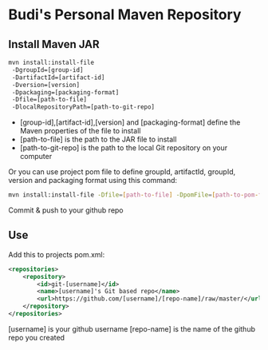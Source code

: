 # Budi's Personal Maven Repository

## Install Maven JAR
```bash
mvn install:install-file
 -DgroupId=[group-id]
 -DartifactId=[artifact-id]
 -Dversion=[version]
 -Dpackaging=[packaging-format]
 -Dfile=[path-to-file]
 -DlocalRepositoryPath=[path-to-git-repo]
```

* [group-id],[artifact-id],[version] and [packaging-format] define the Maven properties of the file to install
* [path-to-file] is the path to the JAR file to install
* [path-to-git-repo] is the path to the local Git repository on your computer

Or you can use project pom file to define groupId, artifactId, groupId, version and packaging format using this command:

```sh
mvn install:install-file -Dfile=[path-to-file] -DpomFile=[path-to-pom-file] -DlocalRepositoryPath=path-to-git-repo
```

Commit & push to your github repo

## Use
Add this to projects pom.xml:

```xml
<repositories>
    <repository>
        <id>git-[username]</id>
        <name>[username]'s Git based repo</name>
        <url>https://github.com/[username]/[repo-name]/raw/master/</url>
    </repository>
</repositories>
```

[username] is your github username
[repo-name] is the name of the github repo you created
